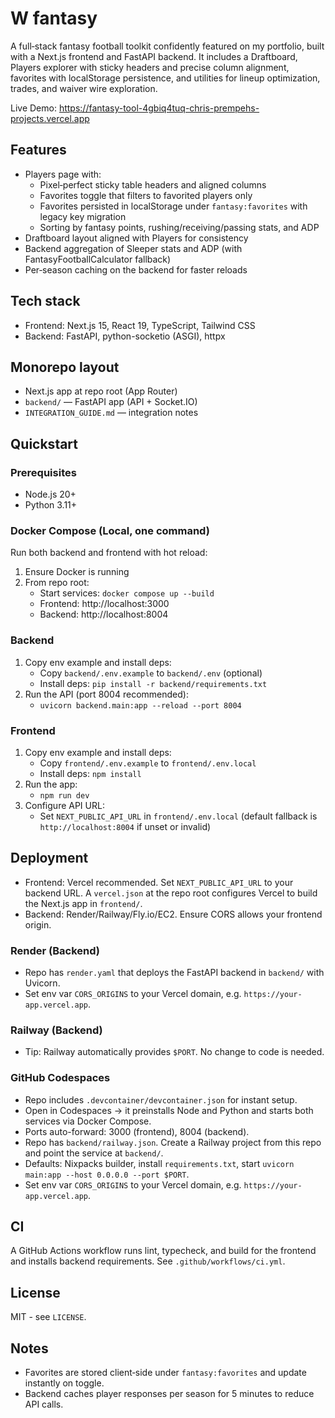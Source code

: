 # W fantasy

A full‑stack fantasy football toolkit confidently featured on my portfolio, built with a Next.js frontend and FastAPI backend. It includes a Draftboard, Players explorer with sticky headers and precise column alignment, favorites with localStorage persistence, and utilities for lineup optimization, trades, and waiver wire exploration.

Live Demo: https://fantasy-tool-4gbiq4tuq-chris-prempehs-projects.vercel.app

## Features
- Players page with:
  - Pixel‑perfect sticky table headers and aligned columns
  - Favorites toggle that filters to favorited players only
  - Favorites persisted in localStorage under `fantasy:favorites` with legacy key migration
  - Sorting by fantasy points, rushing/receiving/passing stats, and ADP
- Draftboard layout aligned with Players for consistency
- Backend aggregation of Sleeper stats and ADP (with FantasyFootballCalculator fallback)
- Per‑season caching on the backend for faster reloads

## Tech stack
- Frontend: Next.js 15, React 19, TypeScript, Tailwind CSS
- Backend: FastAPI, python-socketio (ASGI), httpx

## Monorepo layout
- Next.js app at repo root (App Router)
- `backend/` — FastAPI app (API + Socket.IO)
- `INTEGRATION_GUIDE.md` — integration notes

## Quickstart
### Prerequisites
- Node.js 20+
- Python 3.11+

### Docker Compose (Local, one command)
Run both backend and frontend with hot reload:

1. Ensure Docker is running
2. From repo root:
   - Start services: `docker compose up --build`
   - Frontend: http://localhost:3000
   - Backend: http://localhost:8004

### Backend
1. Copy env example and install deps:
   - Copy `backend/.env.example` to `backend/.env` (optional)
   - Install deps: `pip install -r backend/requirements.txt`
2. Run the API (port 8004 recommended):
   - `uvicorn backend.main:app --reload --port 8004`

### Frontend
1. Copy env example and install deps:
   - Copy `frontend/.env.example` to `frontend/.env.local`
   - Install deps: `npm install`
2. Run the app:
   - `npm run dev`
3. Configure API URL:
   - Set `NEXT_PUBLIC_API_URL` in `frontend/.env.local` (default fallback is `http://localhost:8004` if unset or invalid)

## Deployment
- Frontend: Vercel recommended. Set `NEXT_PUBLIC_API_URL` to your backend URL. A `vercel.json` at the repo root configures Vercel to build the Next.js app in `frontend/`.
- Backend: Render/Railway/Fly.io/EC2. Ensure CORS allows your frontend origin.

### Render (Backend)
- Repo has `render.yaml` that deploys the FastAPI backend in `backend/` with Uvicorn.
- Set env var `CORS_ORIGINS` to your Vercel domain, e.g. `https://your-app.vercel.app`.

### Railway (Backend)
- Tip: Railway automatically provides `$PORT`. No change to code is needed.

### GitHub Codespaces
- Repo includes `.devcontainer/devcontainer.json` for instant setup.
- Open in Codespaces → it preinstalls Node and Python and starts both services via Docker Compose.
- Ports auto-forward: 3000 (frontend), 8004 (backend).
- Repo has `backend/railway.json`. Create a Railway project from this repo and point the service at `backend/`.
- Defaults: Nixpacks builder, install `requirements.txt`, start `uvicorn main:app --host 0.0.0.0 --port $PORT`.
- Set env var `CORS_ORIGINS` to your Vercel domain, e.g. `https://your-app.vercel.app`.

## CI
A GitHub Actions workflow runs lint, typecheck, and build for the frontend and installs backend requirements. See `.github/workflows/ci.yml`.

## License
MIT - see `LICENSE`.

## Notes
- Favorites are stored client‑side under `fantasy:favorites` and update instantly on toggle.
- Backend caches player responses per season for 5 minutes to reduce API calls.
